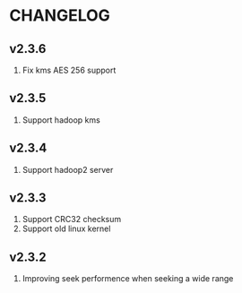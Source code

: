 # CHANGELOG

## v2.3.6
1. Fix kms AES 256 support

## v2.3.5
1. Support hadoop kms

## v2.3.4
1. Support hadoop2 server

## v2.3.3

1. Support CRC32 checksum
2. Support old linux kernel

## v2.3.2

1. Improving seek performence when seeking a wide range
